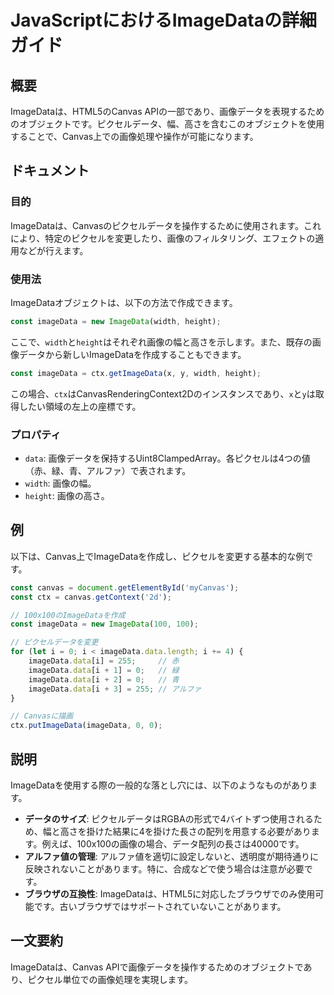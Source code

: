 <!--
Meta Description: # JavaScriptにおけるImageDataの詳細ガイド ## 概要 ImageDataは、HTML5のCanvas APIの一部であり、画像データを表現するためのオブジェクトです。ピクセルデータ、幅、高さを含むこのオブジェクトを使用することで、Canvas上での画像処理や操作が可能になります...
Meta Keywords: imagedata, data, const, imagedataは, width
-->

# JavaScriptにおけるImageDataの詳細ガイド

## 概要
ImageDataは、HTML5のCanvas APIの一部であり、画像データを表現するためのオブジェクトです。ピクセルデータ、幅、高さを含むこのオブジェクトを使用することで、Canvas上での画像処理や操作が可能になります。

## ドキュメント
### 目的
ImageDataは、Canvasのピクセルデータを操作するために使用されます。これにより、特定のピクセルを変更したり、画像のフィルタリング、エフェクトの適用などが行えます。

### 使用法
ImageDataオブジェクトは、以下の方法で作成できます。

```javascript
const imageData = new ImageData(width, height);
```

ここで、`width`と`height`はそれぞれ画像の幅と高さを示します。また、既存の画像データから新しいImageDataを作成することもできます。

```javascript
const imageData = ctx.getImageData(x, y, width, height);
```

この場合、`ctx`はCanvasRenderingContext2Dのインスタンスであり、`x`と`y`は取得したい領域の左上の座標です。

### プロパティ
- `data`: 画像データを保持するUint8ClampedArray。各ピクセルは4つの値（赤、緑、青、アルファ）で表されます。
- `width`: 画像の幅。
- `height`: 画像の高さ。

## 例
以下は、Canvas上でImageDataを作成し、ピクセルを変更する基本的な例です。

```javascript
const canvas = document.getElementById('myCanvas');
const ctx = canvas.getContext('2d');

// 100x100のImageDataを作成
const imageData = new ImageData(100, 100);

// ピクセルデータを変更
for (let i = 0; i < imageData.data.length; i += 4) {
    imageData.data[i] = 255;     // 赤
    imageData.data[i + 1] = 0;   // 緑
    imageData.data[i + 2] = 0;   // 青
    imageData.data[i + 3] = 255; // アルファ
}

// Canvasに描画
ctx.putImageData(imageData, 0, 0);
```

## 説明
ImageDataを使用する際の一般的な落とし穴には、以下のようなものがあります。

- **データのサイズ**: ピクセルデータはRGBAの形式で4バイトずつ使用されるため、幅と高さを掛けた結果に4を掛けた長さの配列を用意する必要があります。例えば、100x100の画像の場合、データ配列の長さは40000です。
- **アルファ値の管理**: アルファ値を適切に設定しないと、透明度が期待通りに反映されないことがあります。特に、合成などで使う場合は注意が必要です。
- **ブラウザの互換性**: ImageDataは、HTML5に対応したブラウザでのみ使用可能です。古いブラウザではサポートされていないことがあります。

## 一文要約
ImageDataは、Canvas APIで画像データを操作するためのオブジェクトであり、ピクセル単位での画像処理を実現します。